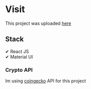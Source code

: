 # Visit

This project was uploaded [here](https://hr-crypto-tracker.netlify.app)

## Stack

✔ React JS <br />
✔ Material UI

### Crypto API

Im using [coingecko](https://www.coingecko.com/en/api) API for this project
